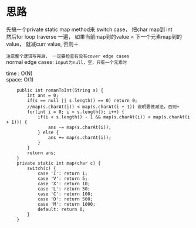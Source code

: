 # 思路
先搞一个private static map method来 switch case， 把char map到 int  
然后for loop traverse 一遍， 如果当前map到的value < 下一个元素map到的value， 就减curr value, 否则＋    

`注意整个逻辑写完后， 一定要检查有没有cover edge cases`  
normal edge cases: `input为null，空，只有一个元素时`  

time : O(N)  
space: O(1)  

```
    public int romanToInt(String s) {
        int ans = 0;
        if(s == null || s.length() == 0) return 0;
        //map(s.charAt(i)) < map(s.charAt(i + 1)) 说明要做减法，否则+
        for(int i = 0; i < s.length(); i++) {
            if(i < s.length() - 1 && map(s.charAt(i)) < map(s.charAt(i + 1))) {
                ans -= map(s.charAt(i));
            } else {
                ans += map(s.charAt(i));
            }
        }
        return ans;
    }
    private static int map(char c) {
        switch(c) {
            case 'I': return 1;
            case 'V': return 5;
            case 'X': return 10;
            case 'L': return 50;
            case 'C': return 100;
            case 'D': return 500;
            case 'M': return 1000;
            default: return 0;
        }
    }
```